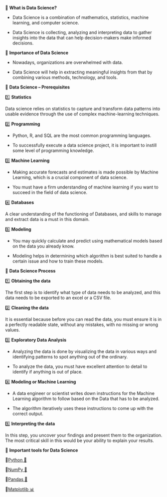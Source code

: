 🎯 **What is Data Science?**

- Data Science is a combination of mathematics, statistics, machine learning, and computer science. 

- Data Science is collecting, analyzing and interpreting data to gather insights into the data that can help decision-makers make informed decisions.

🎯 **Importance of Data Science**

- Nowadays, organizations are overwhelmed with data. 

- Data Science will help in extracting meaningful insights from that by combining various methods, technology, and tools.

🎯 **Data Science – Prerequisites**

1️⃣ **Statistics**

Data science relies on statistics to capture and transform data patterns into usable evidence through the use of complex machine-learning techniques.

2️⃣ **Programming**

- Python, R, and SQL are the most common programming languages. 

- To successfully execute a data science project, it is important to instill some level of programming knowledge. 

3️⃣ **Machine Learning**

- Making accurate forecasts and estimates is made possible by Machine Learning, which is a crucial component of data science. 

- You must have a firm understanding of machine learning if you want to succeed in the field of data science.

4️⃣ **Databases**

A clear understanding of the functioning of Databases, and skills to manage and extract data is a must in this domain. 

5️⃣ **Modeling**

- You may quickly calculate and predict using mathematical models based on the data you already know. 

- Modeling helps in determining which algorithm is best suited to handle a certain issue and how to train these models.

🎯 **Data Science Process**

1️⃣ **Obtaining the data**

The first step is to identify what type of data needs to be analyzed, and this data needs to be exported to an excel or a CSV file.

2️⃣ **Cleaning the data**

It is essential because before you can read the data, you must ensure it is in a perfectly readable state, without any mistakes, with no missing or wrong values.

3️⃣ **Exploratory Data Analysis**

- Analyzing the data is done by visualizing the data in various ways and identifying patterns to spot anything out of the ordinary. 

- To analyze the data, you must have excellent attention to detail to identify if anything is out of place.

4️⃣ **Modeling or Machine Learning**

- A data engineer or scientist writes down instructions for the Machine Learning algorithm to follow based on the Data that has to be analyzed. 

- The algorithm iteratively uses these instructions to come up with the correct output.

5️⃣ **Interpreting the data**

In this step, you uncover your findings and present them to the organization. The most critical skill in this would be your ability to explain your results.

🎯 **Important tools for Data Science**

🔹[Python 🐍](https://www.kaggle.com/code/themrityunjaypathak/python-tutorial)

🔹[NumPy 📐](https://www.kaggle.com/code/themrityunjaypathak/numpy-tutorial)

🔹[Pandas 🐼](https://www.kaggle.com/code/themrityunjaypathak/pandas-tutorial)

🔹[Matplotlib 📊](https://www.kaggle.com/code/themrityunjaypathak/matplotlib-tutorial)
